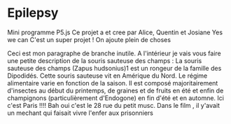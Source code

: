 # Epilepsy
 Mini programme P5.js
Ce projet a et cree par Alice, Quentin et Josiane
Yes we can 
C'est un super projet !
On ajoute plein de choses

Ceci est mon paragraphe de branche inutile. A l'intérieur je vais vous faire une petite description de la souris sauteuse des champs :
La souris sauteuse des champs (Zapus hudsonius)1 est un rongeur de la famille des Dipodidés. Cette souris sauteuse vit en Amérique du Nord.
Le régime alimentaire varie en fonction de la saison. Il est composé majoritairement d'insectes au début du printemps, de graines et de fruits en été et enfin de champignons (particulièrement d'Endogone) en fin d'été et en automne.
Ici c'est Paris !!!!
Bah oui c'est le 28 rue du petit musc.
Dans le film , il y'avait un mechant qui faisait vivre l'enfer aux prisonniers
